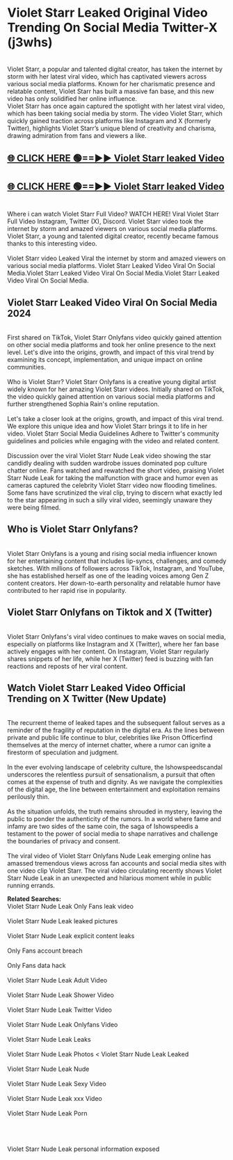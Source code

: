 # Violet Starr Leaked Original Video Trending On Social Media Twitter-X (j3whs)

<br>
Violet Starr, a popular and talented digital creator, has taken the internet by storm with her latest viral video, which has captivated viewers across various social media platforms. Known for her charismatic presence and relatable content, Violet Starr has built a massive fan base, and this new video has only solidified her online influence.
<br>
Violet Starr has once again captured the spotlight with her latest viral video, which has been taking social media by storm. The video Violet Starr, which quickly gained traction across platforms like Instagram and X (formerly Twitter), highlights Violet Starr’s unique blend of creativity and charisma, drawing admiration from fans and viewers a like.
<br>

## [🌐 CLICK HERE 🟢==►►  Violet Starr leaked Video ](https://onlyclips.site?title=Violet_Starr&ref=git)

## [🌐 CLICK HERE 🟢==►►  Violet Starr leaked Video ](https://onlyclips.site?title=Violet_Starr&ref=git)



<br>
Where i can watch Violet Starr Full Video? WATCH HERE! Viral Violet Starr Full Video Instagram, Twitter (X), Discord. Violet Starr video took the internet by storm and amazed viewers on various social media platforms. Violet Starr, a young and talented digital creator, recently became famous thanks to this interesting video.
<br><br>
Violet Starr video Leaked Viral the internet by storm and amazed viewers on various social media platforms. Violet Starr Leaked Video Viral On Social Media.Violet Starr Leaked Video Viral On Social Media.Violet Starr Leaked Video Viral On Social Media.
<br>

<h2>Violet Starr Leaked Video Viral On Social Media 2024</h2>
<br>
First shared on TikTok, Violet Starr Onlyfans video quickly gained attention on other social media platforms and took her online presence to the next level. Let's dive into the origins, growth, and impact of this viral trend by examining its concept, implementation, and unique impact on online communities.
<br><br>
Who is Violet Starr? Violet Starr Onlyfans is a creative young digital artist widely known for her amazing Violet Starr videos. Initially shared on TikTok, the video quickly gained attention on various social media platforms and further strengthened Sophia Rain's online reputation.
<br><br>
Let's take a closer look at the origins, growth, and impact of this viral trend. We explore this unique idea and how Violet Starr brings it to life in her video. Violet Starr Social Media Guidelines Adhere to Twitter's community guidelines and policies while engaging with the video and related content.
<br><br>
Discussion over the viral Violet Starr Nude Leak video showing the star candidly dealing with sudden wardrobe issues dominated pop culture chatter online. Fans watched and rewatched the short video, praising Violet Starr Nude Leak for taking the malfunction with grace and humor even as cameras captured the celebrity Violet Starr video now flooding timelines. Some fans have scrutinized the viral clip, trying to discern what exactly led to the star appearing in such a silly viral video, seemingly unaware they were being filmed.
<br>

<h2>Who is Violet Starr Onlyfans?</h2>
<br>
Violet Starr Onlyfans is a young and rising social media influencer known for her entertaining content that includes lip-syncs, challenges, and comedy sketches. With millions of followers across TikTok, Instagram, and YouTube, she has established herself as one of the leading voices among Gen Z content creators. Her down-to-earth personality and relatable humor have contributed to her rapid rise in popularity.
<br>
<h2>Violet Starr Onlyfans on Tiktok and X (Twitter)</h2>
<br>
Violet Starr Onlyfans's viral video continues to make waves on social media, especially on platforms like Instagram and X (Twitter), where her fan base actively engages with her content. On Instagram, Violet Starr regularly shares snippets of her life, while her X (Twitter) feed is buzzing with fan reactions and reposts of her viral content.
<br>
<h2>Watch Violet Starr Leaked Video Official Trending on X Twitter (New Update)</h2>
<br>
The recurrent theme of leaked tapes and the subsequent fallout serves as a reminder of the fragility of reputation in the digital era. As the lines between private and public life continue to blur, celebrities like Prison Officerfind themselves at the mercy of internet chatter, where a rumor can ignite a firestorm of speculation and judgment.
<br><br>
In the ever evolving landscape of celebrity culture, the Ishowspeedscandal underscores the relentless pursuit of sensationalism, a pursuit that often comes at the expense of truth and dignity. As we navigate the complexities of the digital age, the line between entertainment and exploitation remains perilously thin.
<br><br>
As the situation unfolds, the truth remains shrouded in mystery, leaving the public to ponder the authenticity of the rumors. In a world where fame and infamy are two sides of the same coin, the saga of Ishowspeedis a testament to the power of social media to shape narratives and challenge the boundaries of privacy and consent.
<br><br>
The viral video of Violet Starr Onlyfans Nude Leak emerging online has amassed tremendous views across fan accounts and social media sites with one video clip Violet Starr. The viral video circulating recently shows Violet Starr Nude Leak in an unexpected and hilarious moment while in public running errands.
<br>

<strong>Related Searches:</strong>
<br>
Violet Starr Nude Leak Only Fans leak video
<br><br>
Violet Starr Nude Leak leaked pictures
<br><br>
Violet Starr Nude Leak explicit content leaks
<br><br>
Only Fans account breach
<br><br>
Only Fans data hack
<br><br>
Violet Starr Nude Leak Adult Video
<br><br>
Violet Starr Nude Leak Shower Video
<br><br>
Violet Starr Nude Leak Twitter Video
<br><br>
Violet Starr Nude Leak Onlyfans Video
<br><br>
Violet Starr Nude Leak Leaks
<br><br>
Violet Starr Nude Leak Photos
<
Violet Starr Nude Leak Leaked
<br><br>
Violet Starr Nude Leak Nude
<br><br>
Violet Starr Nude Leak Sexy Video
<br><br>
Violet Starr Nude Leak xxx Video
<br><br>
Violet Starr Nude Leak Porn
<br><br>

<br><br>
Violet Starr Nude Leak personal information exposed